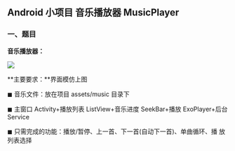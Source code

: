 ## Android 小项目 音乐播放器 MusicPlayer

### 一、题目

**音乐播放器：** 

<img src="https://gitee.com/RoseTame/pic/raw/master/blog/202405022325983.jpg" >

**主要要求：**界面模仿上图 

◼ 音乐文件：放在项目 assets/music 目录下 

◼ 主窗口 Activity+播放列表 ListView+音乐进度 SeekBar+播放 ExoPlayer+后台 Service 

◼ 只需完成的功能：播放/暂停、上一首、下一首(自动下一首)、单曲循环、播 放列表选择



